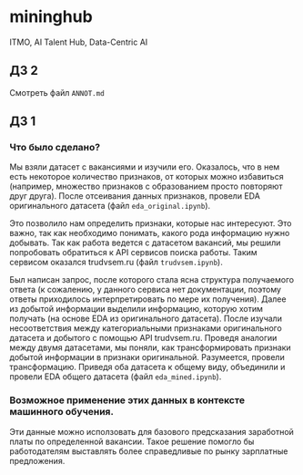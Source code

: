 # mininghub
ITMO, AI Talent Hub, Data-Centric AI
## ДЗ 2
Смотреть файл `ANNOT.md`
## ДЗ 1
### Что было сделано?
Мы взяли датасет с вакансиями и изучили его. Оказалось, что в нем есть некоторое количество признаков, от которых можно избавиться (например, множество признаков с образованием просто повторяют друг друга). После отсеивания данных признаков, провели EDA оригинального датасета (файл `eda_original.ipynb`).

Это позволило нам определить признаки, которые нас интересуют. Это важно, так как необходимо понимать, какого рода информацию нужно добывать. Так как  работа ведется с датасетом вакансий, мы решили попробовать обратиться к API сервисов поиска работы. Таким сервисом оказался trudvsem.ru (файл `trudvsem.ipynb`).

Был написан запрос, после которого стала ясна структура получаемого ответа (к сожалению, у данного сервиса нет документации, поэтому ответы приходилось интерпретировать по мере их получения). Далее из добытой информации выделили информацию, которую хотим получать (на основе EDA из оригинального датасета). После изучали несоответствия между категориальными признаками оригинального датасета и добытого с помощью API trudvsem.ru. Проведя аналогии между двумя датасетами, мы поняли, как трансформировать признаки добытой информации в признаки оригинальной. Разумеется, провели трансформацию. Приведя оба датасета к общему виду, объединили и провели EDA общего датасета (файл `eda_mined.ipynb`).

### Возможное применение этих данных в контексте машинного обучения.
Эти данные можно исползовать для базового предсказания заработной платы по определенной вакансии. Такое решение помогло бы работодателям выставлять более справедливые по рынку зарплатные предложения.
